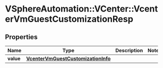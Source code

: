 # VSphereAutomation::VCenter::VcenterVmGuestCustomizationResp

## Properties
Name | Type | Description | Notes
------------ | ------------- | ------------- | -------------
**value** | [**VcenterVmGuestCustomizationInfo**](VcenterVmGuestCustomizationInfo.md) |  | 


